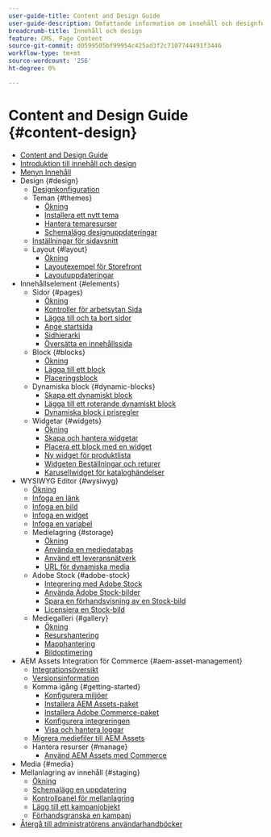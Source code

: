 ```yaml
---
user-guide-title: Content and Design Guide
user-guide-description: Omfattande information om innehåll och designfunktioner för Adobe Commerce- och Magento Open Source-administratörer och e-handelns marknadsförare.
breadcrumb-title: Innehåll och design
feature: CMS, Page Content
source-git-commit: d0599505bf99954c425ad3f2c7107744491f3446
workflow-type: tm+mt
source-wordcount: '256'
ht-degree: 0%

---
```



# Content and Design Guide {#content-design}

- [Content and Design Guide](guide-overview.md)
- [Introduktion till innehåll och design](introduction.md)
- [Menyn Innehåll](content-menu.md)
- Design {#design}
   - [Designkonfiguration](configuration.md)
   - Teman {#themes}
      - [Ökning](themes.md)
      - [Installera ett nytt tema](theme-install.md)
      - [Hantera temaresurser](theme-assets.md)
      - [Schemalägg designuppdateringar](schedule.md)
   - [Inställningar för sidavsnitt](page-setup.md)
   - Layout {#layout}
      - [Ökning](page-layout.md)
      - [Layoutexempel för Storefront](page-layout-examples.md)
      - [Layoutuppdateringar](layout-updates.md)
- Innehållselement {#elements}
   - Sidor {#pages}
      - [Ökning](pages.md)
      - [Kontroller för arbetsytan Sida](pages-workspace.md)
      - [Lägga till och ta bort sidor](page-add.md)
      - [Ange startsida](page-home-new.md)
      - [Sidhierarki](page-hierarchy.md)
      - [Översätta en innehållssida](page-translate.md)
   - Block {#blocks}
      - [Ökning](blocks.md)
      - [Lägga till ett block](block-add.md)
      - [Placeringsblock](block-position.md)
   - Dynamiska block {#dynamic-blocks}
      - [Skapa ett dynamiskt block](dynamic-blocks.md)
      - [Lägga till ett roterande dynamiskt block](dynamic-blocks-rotate.md)
      - [Dynamiska block i prisregler](dynamic-blocks-price-rules.md)
   - Widgetar {#widgets}
      - [Ökning](widgets.md)
      - [Skapa och hantera widgetar](widget-create.md)
      - [Placera ett block med en widget](widget-static-block.md)
      - [Ny widget för produktlista](widget-new-products-list.md)
      - [Widgeten Beställningar och returer](widget-orders-returns.md)
      - [Karusellwidget för kataloghändelser](widget-event-carousel.md)
- WYSIWYG Editor {#wysiwyg}
   - [Ökning](editor.md)
   - [Infoga en länk](editor-insert-link.md)
   - [Infoga en bild](editor-insert-image.md)
   - [Infoga en widget](editor-widget.md)
   - [Infoga en variabel](editor-insert-variable.md)
   - Medielagring {#storage}
      - [Ökning](media-storage.md)
      - [Använda en mediedatabas](media-storage-database.md)
      - [Använd ett leveransnätverk](media-storage-content-delivery-network.md)
      - [URL för dynamiska media](catalog-urls-dynamic-media.md)
   - Adobe Stock {#adobe-stock}
      - [Integrering med Adobe Stock](adobe-stock.md)
      - [Använda Adobe Stock-bilder](adobe-stock-manage.md)
      - [Spara en förhandsvisning av en Stock-bild](adobe-stock-save-preview.md)
      - [Licensiera en Stock-bild](adobe-stock-license-image.md)
   - Mediegalleri {#gallery}
      - [Ökning](media-gallery.md)
      - [Resurshantering](media-gallery-asset-management.md)
      - [Mapphantering](media-gallery-folder-management.md)
      - [Bildoptimering](media-gallery-image-optimization.md)
- AEM Assets Integration för Commerce {#aem-asset-management}
   - [Integrationsöversikt](aem-assets-integration.md)
   - [Versionsinformation](aem-assets-release-notes.md)
   - Komma igång {#getting-started}
      - [Konfigurera miljöer](aem-assets-getting-started.md)
      - [Installera AEM Assets-paket](aem-assets-configure-aem.md)
      - [Installera Adobe Commerce-paket](aem-assets-configure-commerce.md)
      - [Konfigurera integreringen](aem-assets-setup-synchronization.md)
      - [Visa och hantera loggar](aem-assets-log-files.md)
   - [Migrera mediefiler till AEM Assets](aem-assets-migrate-data.md)
   - Hantera resurser {#manage}
      - [Använd AEM Assets med Commerce](aem-assets-manage.md)
- Media {#media}
- Mellanlagring av innehåll {#staging}
   - [Ökning](content-staging.md)
   - [Schemalägg en uppdatering](content-staging-scheduled-update.md)
   - [Kontrollpanel för mellanlagring](content-staging-dashboard.md)
   - [Lägg till ett kampanjobjekt](content-staging-add-item.md)
   - [Förhandsgranska en kampanj](content-staging-preview.md)
- [Återgå till administratörens användarhandböcker](https://experienceleague.adobe.com/sv/docs/commerce-admin/user-guides/home)
